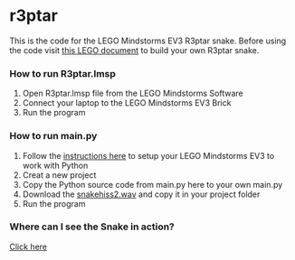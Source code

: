 # r3ptar
This is the code for the LEGO Mindstorms EV3 R3ptar snake. Before using the code visit [this LEGO document](https://www.lego.com/cdn/cs/set/assets/bltfa9d17de847b8936/31313_R3PTAR_2016.pdf) to build your own R3ptar snake.

### How to run R3ptar.lmsp
1. Open R3ptar.lmsp file from the LEGO Mindstorms Software
2. Connect your laptop to the LEGO Mindstorms EV3 Brick
3. Run the program

### How to run main.py
1. Follow the [instructions here](https://education.lego.com/en-us/support/mindstorms-ev3/python-for-ev3) to setup your LEGO Mindstorms EV3 to work with Python
2. Creat a new project 
3. Copy the Python source code from main.py here to your own main.py
4. Download the [snakehiss2.wav](https://www.freesoundeffects.com/free-track/snakehiss2-466277/) and copy it in your project folder
5. Run the program

### Where can I see the Snake in action?
[Click here](https://www.youtube.com/watch?v=bjC0M6X5ghs)
